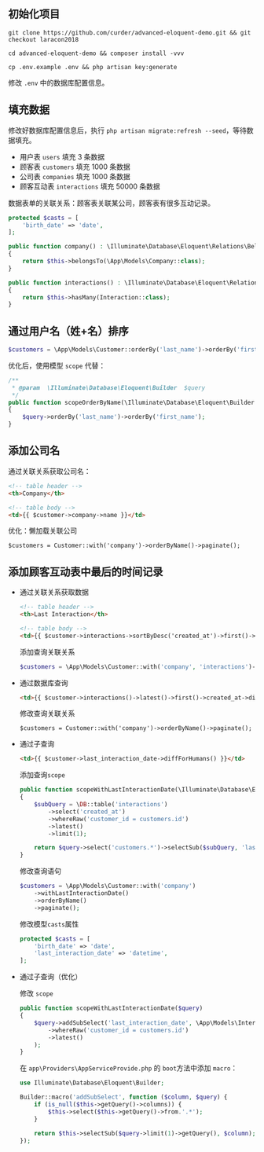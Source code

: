 ## 初始化项目

```shell script
git clone https://github.com/curder/advanced-eloquent-demo.git && git checkout laracon2018

cd advanced-eloquent-demo && composer install -vvv

cp .env.example .env && php artisan key:generate
```

修改 `.env` 中的数据库配置信息。

## 填充数据
修改好数据库配置信息后，执行 `php artisan migrate:refresh --seed`，等待数据填充。

- 用户表 `users` 填充 3 条数据
- 顾客表 `customers` 填充 1000 条数据
- 公司表 `companies` 填充 1000 条数据
- 顾客互动表 `interactions` 填充 50000 条数据 

数据表单的关联关系：顾客表关联某公司，顾客表有很多互动记录。
```php                                   
protected $casts = [
    'birth_date' => 'date',
];

public function company() : \Illuminate\Database\Eloquent\Relations\BelongsTo
{
    return $this->belongsTo(\App\Models\Company::class);
}

public function interactions() : \Illuminate\Database\Eloquent\Relations\HasMany
{
    return $this->hasMany(Interaction::class);
}
```

## 通过用户名（姓+名）排序

```php
$customers = \App\Models\Customer::orderBy('last_name')->orderBy('first_name')->paginate();
```

优化后，使用模型 `scope` 代替：

```php
/**
 * @param  \Illuminate\Database\Eloquent\Builder  $query
 */
public function scopeOrderByName(\Illuminate\Database\Eloquent\Builder $query): void
{
    $query->orderBy('last_name')->orderBy('first_name');
}
```

## 添加公司名

通过关联关系获取公司名：

```html
<!-- table header -->
<th>Company</th>

<!-- table body -->
<td>{{ $customer->company->name }}</td>
```

优化：懒加载关联公司

```
$customers = Customer::with('company')->orderByName()->paginate();
```

## 添加顾客互动表中最后的时间记录

- 通过关联关系获取数据

    ```html
    <!-- table header -->
    <th>Last Interaction</th>

    <!-- table body -->
    <td>{{ $customer->interactions->sortByDesc('created_at')->first()->created_at->diffForHumans() }}</td>
    ```

    添加查询关联关系
    ```php
    $customers = \App\Models\Customer::with('company', 'interactions')->orderByName()->paginate();
    ```

- 通过数据库查询

    ```html
    <td>{{ $customer->interactions()->latest()->first()->created_at->diffForHumans() }}</td>
    ```

    修改查询关联关系
    ```
    $customers = Customer::with('company')->orderByName()->paginate();
    ```

- 通过子查询

    ```html
    <td>{{ $customer->last_interaction_date->diffForHumans() }}</td>
    ```

    添加查询`scope`
    ```php
    public function scopeWithLastInteractionDate(\Illuminate\Database\Eloquent\Builder $query)
    {
        $subQuery = \DB::table('interactions')
            ->select('created_at')
            ->whereRaw('customer_id = customers.id')
            ->latest()
            ->limit(1);

        return $query->select('customers.*')->selectSub($subQuery, 'last_interaction_date');
    }
    ```

    修改查询语句
    ```php
    $customers = \App\Models\Customer::with('company')
        ->withLastInteractionDate()
        ->orderByName()
        ->paginate();
    ```
    修改模型`casts`属性
    ```php
    protected $casts = [
        'birth_date' => 'date',
        'last_interaction_date' => 'datetime',
    ];
    ```

- 通过子查询（优化）

    修改 `scope`
    ```php
    public function scopeWithLastInteractionDate($query)
    {
        $query->addSubSelect('last_interaction_date', \App\Models\Interaction::select('created_at')
            ->whereRaw('customer_id = customers.id')
            ->latest()
        );
    }
    ```

    在 `app\Providers\AppServiceProvide.php` 的 `boot`方法中添加 `macro`：

    ```php
    use Illuminate\Database\Eloquent\Builder;

    Builder::macro('addSubSelect', function ($column, $query) {
        if (is_null($this->getQuery()->columns)) {
            $this->select($this->getQuery()->from.'.*');
        }

        return $this->selectSub($query->limit(1)->getQuery(), $column);
    });
    ``` 
